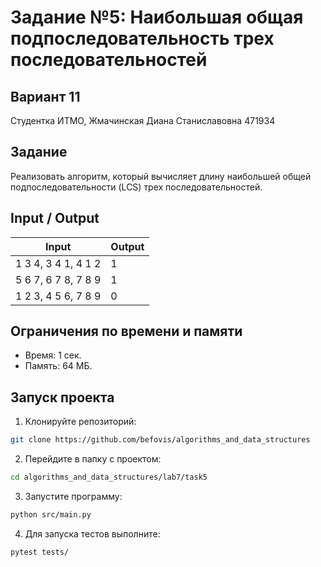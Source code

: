 # Задание №5: Наибольшая общая подпоследовательность трех последовательностей
## Вариант 11
Студентка ИТМО, Жмачинская Диана Станиславовна 471934

## Задание
Реализовать алгоритм, который вычисляет длину наибольшей общей подпоследовательности (LCS) трех последовательностей.

## Input / Output

| Input | Output |
|-------------------------|------------|
| 1 3 4, 3 4 1, 4 1 2 | 1 |
| 5 6 7, 6 7 8, 7 8 9 | 1 |
| 1 2 3, 4 5 6, 7 8 9 | 0 |

## Ограничения по времени и памяти
- Время: 1 сек.
- Память: 64 МБ.

## Запуск проекта

1. Клонируйте репозиторий:
```bash
git clone https://github.com/befovis/algorithms_and_data_structures
```

2. Перейдите в папку с проектом:
```bash
cd algorithms_and_data_structures/lab7/task5
```

3. Запустите программу:
```bash
python src/main.py
```

4. Для запуска тестов выполните:
```bash
pytest tests/
```
